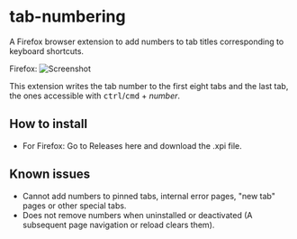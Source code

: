 # tab-numbering
A Firefox browser extension to add numbers to tab titles corresponding to keyboard shortcuts.

Firefox:
![Screenshot](./screenshot-firefox.png)


This extension writes the tab number to the first eight tabs and the last tab, the ones accessible with <kbd>ctrl</kbd>/<kbd>cmd</kbd> + *number*.

## How to install

- For Firefox: Go to Releases here and download the .xpi file.

## Known issues

- Cannot add numbers to pinned tabs, internal error pages, "new tab" pages or other special tabs.
- Does not remove numbers when uninstalled or deactivated (A subsequent page navigation or reload clears them).